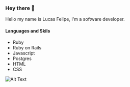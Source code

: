 ### Hey there 👋

Hello my name is Lucas Felipe, I'm a software developer.

#### Languages and Skils
  * Ruby
  * Ruby on Rails 
  * Javascript
  * Postgres
  * HTML
  * CSS

![Alt Text](https://media.giphy.com/media/citBl9yPwnUOs/giphy.gif)

<!--
**lpaivareis/lpaivareis** is a ✨ _special_ ✨ repository because its `README.md` (this file) appears on your GitHub profile.

Here are some ideas to get you started:

- 🔭 I’m currently working on ...
- 🌱 I’m currently learning ...
- 👯 I’m looking to collaborate on ...
- 🤔 I’m looking for help with ...
- 💬 Ask me about ...
- 📫 How to reach me: ...
- 😄 Pronouns: ...
- ⚡ Fun fact: ...
-->
